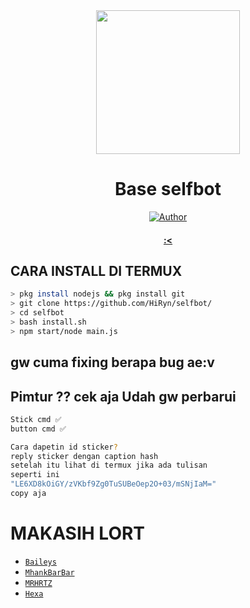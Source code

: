 <div align="center">
<img src="https://raw.githubusercontent.com/HiRyn/z/main/Gans/images (15).jpeg" width="230" height="230"/>
  
# Base selfbot

>
>
>
</div>
<p align="center">
  <a href="https://github.com/HiRyn"><img title="Author" src="https://img.shields.io/badge/Author-HiRyn-red.svg?style=for-the-badge&logo=github" /></a>
  <h4 align="center">
  <a href="https://wa.me/6285240750713">:< </a>
</h4>
</p>

## CARA INSTALL DI TERMUX
```bash
> pkg install nodejs && pkg install git
> git clone https://github.com/HiRyn/selfbot/
> cd selfbot
> bash install.sh
> npm start/node main.js
```
## gw cuma fixing berapa bug ae:v

## Pimtur ?? cek aja Udah gw perbarui
```bash
Stick cmd ✅
button cmd ✅

Cara dapetin id sticker?
reply sticker dengan caption hash
setelah itu lihat di termux jika ada tulisan 
seperti ini
"LE6XD8kOiGY/zVKbf9Zg0TuSUBeOep2O+03/mSNjIaM="
copy aja
```
  # MAKASIH LORT
* [`Baileys`](https://github.com/adiwajshing/Baileys)
* [`MhankBarBar`](https://github.com/MhankBarBar)
* [`MRHRTZ`](https://github.com/MRHRTZ)
* [`Hexa`](https://github.com/Hexagonz)
  

